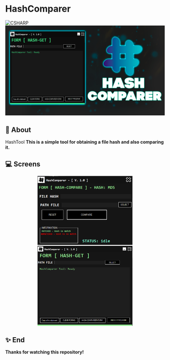 # HashComparer
![CSHARP](https://img.shields.io/badge/Language-CSHARP-aqua?style=for-the-badge&logo=CS)
![](banner.png)

## 📑 About
</b>HashTool</b>
<strong>This is a simple tool for obtaining a file hash and also comparing it.</strong>

## 💻 Screens
<p float="left" align="center">
  <img alt="screen" width="300" src="1.png">
  <img alt="screen" width="300" src="2.png">
</p> 

## ✨ End
<strong>Thanks for watching this repository!</strong>